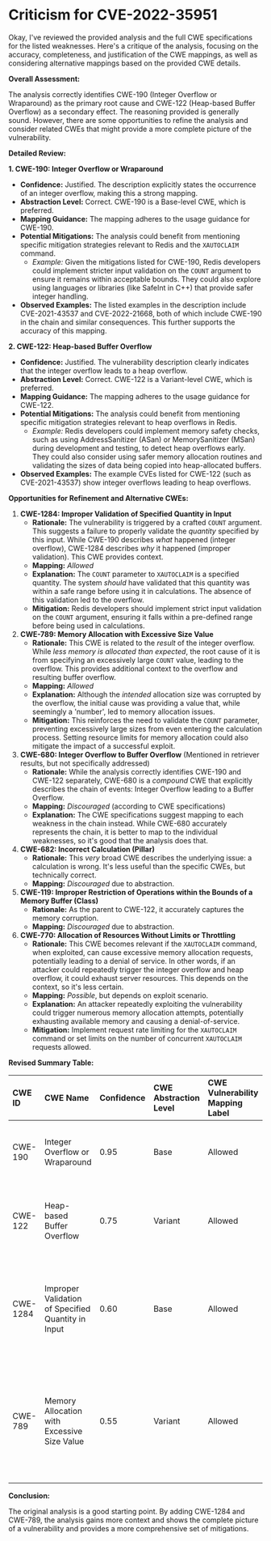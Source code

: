 # Criticism for CVE-2022-35951

Okay, I've reviewed the provided analysis and the full CWE specifications for the listed weaknesses. Here's a critique of the analysis, focusing on the accuracy, completeness, and justification of the CWE mappings, as well as considering alternative mappings based on the provided CWE details.

**Overall Assessment:**

The analysis correctly identifies CWE-190 (Integer Overflow or Wraparound) as the primary root cause and CWE-122 (Heap-based Buffer Overflow) as a secondary effect. The reasoning provided is generally sound. However, there are some opportunities to refine the analysis and consider related CWEs that might provide a more complete picture of the vulnerability.

**Detailed Review:**

**1. CWE-190: Integer Overflow or Wraparound**

*   **Confidence:** Justified. The description explicitly states the occurrence of an integer overflow, making this a strong mapping.
*   **Abstraction Level:** Correct. CWE-190 is a Base-level CWE, which is preferred.
*   **Mapping Guidance:** The mapping adheres to the usage guidance for CWE-190.
*   **Potential Mitigations:** The analysis could benefit from mentioning specific mitigation strategies relevant to Redis and the `XAUTOCLAIM` command.
    *   *Example:*  Given the mitigations listed for CWE-190, Redis developers could implement stricter input validation on the `COUNT` argument to ensure it remains within acceptable bounds.  They could also explore using languages or libraries (like SafeInt in C++) that provide safer integer handling.
*   **Observed Examples:** The listed examples in the description include CVE-2021-43537 and CVE-2022-21668, both of which include CWE-190 in the chain and similar consequences. This further supports the accuracy of this mapping.

**2. CWE-122: Heap-based Buffer Overflow**

*   **Confidence:** Justified. The vulnerability description clearly indicates that the integer overflow leads to a heap overflow.
*   **Abstraction Level:** Correct. CWE-122 is a Variant-level CWE, which is preferred.
*   **Mapping Guidance:**  The mapping adheres to the usage guidance for CWE-122.
*   **Potential Mitigations:**  The analysis could benefit from mentioning specific mitigation strategies relevant to heap overflows in Redis.
    *   *Example:* Redis developers could implement memory safety checks, such as using AddressSanitizer (ASan) or MemorySanitizer (MSan) during development and testing, to detect heap overflows early.  They could also consider using safer memory allocation routines and validating the sizes of data being copied into heap-allocated buffers.
*   **Observed Examples:** The example CVEs listed for CWE-122 (such as CVE-2021-43537) show integer overflows leading to heap overflows.

**Opportunities for Refinement and Alternative CWEs:**

1.  **CWE-1284: Improper Validation of Specified Quantity in Input**
    *   **Rationale:** The vulnerability is triggered by a crafted `COUNT` argument. This suggests a failure to properly validate the *quantity* specified by this input. While CWE-190 describes *what* happened (integer overflow), CWE-1284 describes *why* it happened (improper validation).  This CWE provides context.
    *   **Mapping:** *Allowed*
    *   **Explanation:** The `COUNT` parameter to `XAUTOCLAIM` is a specified quantity. The system *should* have validated that this quantity was within a safe range before using it in calculations. The absence of this validation led to the overflow.
    *   **Mitigation:** Redis developers should implement strict input validation on the `COUNT` argument, ensuring it falls within a pre-defined range before being used in calculations.
2.  **CWE-789: Memory Allocation with Excessive Size Value**
    *   **Rationale:**  This CWE is related to the *result* of the integer overflow. While *less memory is allocated than expected*, the root cause of it is from specifying an excessively large `COUNT` value, leading to the overflow. This provides additional context to the overflow and resulting buffer overflow.
    *   **Mapping:** *Allowed*
    *   **Explanation:** Although the *intended* allocation size was corrupted by the overflow, the initial cause was providing a value that, while seemingly a 'number', led to memory allocation issues.
    *   **Mitigation:** This reinforces the need to validate the `COUNT` parameter, preventing excessively large sizes from even entering the calculation process. Setting resource limits for memory allocation could also mitigate the impact of a successful exploit.
3.  **CWE-680: Integer Overflow to Buffer Overflow** (Mentioned in retriever results, but not specifically addressed)
    *   **Rationale:** While the analysis correctly identifies CWE-190 and CWE-122 separately, CWE-680 is a *compound* CWE that explicitly describes the chain of events: Integer Overflow leading to a Buffer Overflow.
    *   **Mapping:** *Discouraged* (according to CWE specifications)
    *   **Explanation:** The CWE specifications suggest mapping to each weakness in the chain instead. While CWE-680 accurately represents the chain, it is better to map to the individual weaknesses, so it's good that the analysis does that.
4.  **CWE-682: Incorrect Calculation (Pillar)**
    *   **Rationale:** This *very* broad CWE describes the underlying issue: a calculation is wrong.  It's less useful than the specific CWEs, but technically correct.
    *   **Mapping:** *Discouraged* due to abstraction.
5.  **CWE-119: Improper Restriction of Operations within the Bounds of a Memory Buffer (Class)**
    *   **Rationale:** As the parent to CWE-122, it accurately captures the memory corruption.
    *   **Mapping:** *Discouraged* due to abstraction.
6.  **CWE-770: Allocation of Resources Without Limits or Throttling**
    *   **Rationale:** This CWE becomes relevant if the `XAUTOCLAIM` command, when exploited, can cause excessive memory allocation requests, potentially leading to a denial of service. In other words, if an attacker could repeatedly trigger the integer overflow and heap overflow, it could exhaust server resources. This depends on the context, so it's less certain.
    *   **Mapping:** *Possible*, but depends on exploit scenario.
    *   **Explanation:** An attacker repeatedly exploiting the vulnerability could trigger numerous memory allocation attempts, potentially exhausting available memory and causing a denial-of-service.
    *   **Mitigation:** Implement request rate limiting for the `XAUTOCLAIM` command or set limits on the number of concurrent `XAUTOCLAIM` requests allowed.

**Revised Summary Table:**

| CWE ID    | CWE Name                                          | Confidence | CWE Abstraction Level | CWE Vulnerability Mapping Label | CWE-Vulnerability Mapping Notes                                                                                                                                                                                                                   |
| :-------- | :------------------------------------------------ | :--------- | :---------------------- | :-------------------------------- | :------------------------------------------------------------------------------------------------------------------------------------------------------------------------------------------------------------------------------------------------ |
| CWE-190   | Integer Overflow or Wraparound                    | 0.95       | Base                    | Allowed                           | Primary CWE. The vulnerability is caused by an integer overflow.                                                                                                                                                                                   |
| CWE-122   | Heap-based Buffer Overflow                        | 0.75       | Variant                 | Allowed                           | Secondary CWE. The integer overflow leads to a heap overflow.                                                                                                                                                                                    |
| CWE-1284 | Improper Validation of Specified Quantity in Input | 0.60       | Base                  | Allowed                           | Contributory CWE. The `COUNT` parameter was not properly validated, leading to the integer overflow.                                                                                                                                               |
| CWE-789 | Memory Allocation with Excessive Size Value | 0.55       | Variant                 | Allowed                           | Contributory CWE. The `COUNT` parameter was excessively large, even if memory was not allocated, leading to the overflow.                                                                                                                                                                                    |

**Conclusion:**

The original analysis is a good starting point. By adding CWE-1284 and CWE-789, the analysis gains more context and shows the complete picture of a vulnerability and provides a more comprehensive set of mitigations.
